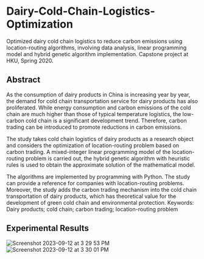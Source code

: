 # Dairy-Cold-Chain-Logistics-Optimization
Optimized dairy cold chain logistics to reduce carbon emissions using location-routing algorithms, involving data analysis, linear programming model and hybrid genetic algorithm implementation.
Capstone project at HKU, Spring 2020.

## Abstract
As the consumption of dairy products in China is increasing year by year, the demand for cold chain transportation service for dairy products has also proliferated. While energy consumption and carbon emissions of the cold chain are much higher than those of typical temperature logistics, the low-carbon cold chain is a significant development trend. Therefore, carbon trading can be introduced to promote reductions in carbon emissions.
 
The study takes cold chain logistics of dairy products as a research object and considers the optimization of location-routing problem based on carbon trading. A mixed-integer linear programming model of the location-routing problem is carried out, the hybrid genetic algorithm with heuristic rules is used to obtain the approximate solution of the mathematical model. 
 
The algorithms are implemented by programming with Python. The study can provide a reference for companies with location-routing problems. Moreover, the study adds the carbon trading mechanism into the cold chain transportation of dairy products, which has theoretical value for the development of green cold chain and environmental protection.
Keywords: Dairy products; cold chain; carbon trading; location-routing problem

## Experimental Results
![Screenshot 2023-09-12 at 3 29 53 PM](https://github.com/yunke-l/Dairy-Cold-Chain-Logistics-Optimization/assets/66773247/a11709ed-a2aa-4121-945a-21d193ada36a)
![Screenshot 2023-09-12 at 3 30 01 PM](https://github.com/yunke-l/Dairy-Cold-Chain-Logistics-Optimization/assets/66773247/80c32c97-decd-4ba4-91f7-d4ab85fb6f61)

